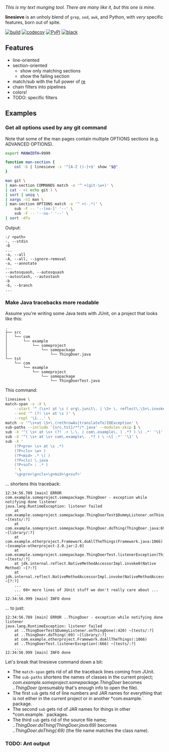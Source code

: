 *This is my text munging tool. There are many like it, but this one is mine.*

**linesieve** is an unholy blend of `grep`, `sed`, `awk`, and Python,
with *very* specific features, born out of spite.


[![build](https://github.com/lemon24/linesieve/actions/workflows/build.yaml/badge.svg)](https://github.com/lemon24/linesieve/actions/workflows/build.yaml) [![codecov](https://codecov.io/gh/lemon24/linesieve/branch/main/graph/badge.svg?token=MrpEP5cg24)](https://codecov.io/gh/lemon24/linesieve) [![PyPI](https://img.shields.io/pypi/v/linesieve)](https://pypi.org/project/linesieve/) [![black](https://img.shields.io/badge/code%20style-black-000000.svg)](https://github.com/psf/black)


## Features

* line-oriented
* section-oriented
  * show only matching sections
  * show the failing section
* match/sub with the full power of [re](https://docs.python.org/3/library/re.html)
* chain filters into pipelines
* colors!
* TODO: specific filters


## Examples


### Get all options used by any git command

Note that some of the man pages contain multiple OPTIONS sections (e.g. ADVANCED OPTIONS).

```bash
export MANWIDTH=9999

function man-section {
    col -b | linesieve -s '^[A-Z ()-]+$' show "$@"
}

man git \
| man-section COMMANDS match -o '^ +(git-\w+)' \
| cat - <( echo git ) \
| sort | uniq \
| xargs -n1 man \
| man-section OPTIONS match -o '^ +(-.*)' \
    sub -F -- '--[no-]' '--' \
    sub -F -- '--no-' '--' \
| sort -dfu

```

Output:

```
-/ <path>
-, --stdin
-0
...
-a, --all
-A, --all, --ignore-removal
-a, --annotate
...
--autosquash, --autosquash
--autostash, --autostash
-b
-b, --branch
...
```


### Make Java tracebacks more readable

Assume you're writing some Java tests with JUnit, on a project that looks like this:

```
.
├── src
│   └── com
│       └── example
│           └── someproject
│               └── somepackage
│                   └── ThingDoer.java
└── tst
    └── com
        └── example
            └── someproject
                └── somepackage
                    └── ThingDoerTest.java
```

This command:

```bash
linesieve \
match-span -v -X \
    --start '^ (\s+) at \s ( org\.junit\. | \S+ \. reflect\.\S+\.invoke )' \
    --end '^ (?! \s+ at \s )' \
    --repl '\1...' \
match -v '^\s+at \S+\.(rethrowAs|translateTo)IOException' \
sub-paths --include '{src,tst}/**/*.java' --modules-skip 1 \
sub -X '^( \s+ at \s+ (?! .+ \.\. | com\.example\. ) .*? ) \( .*' '\1' \
sub -X '^( \s+ at \s+ com\.example\. .*? ) \ ~\[ .*' '\1' \
sub -X '
    (?P<pre> \s+ at \s .*)
    (?P<cls> \w+ )
    (?P<mid> .* \( )
    (?P=cls) \.java
    (?P<suf> : .* )
    ' \
    '\g<pre>\g<cls>\g<mid>\g<suf>'
```

... shortens this traceback:

```
12:34:56.789 [main] ERROR com.example.someproject.somepackage.ThingDoer - exception while notifying done listener
java.lang.RuntimeException: listener failed
	at com.example.someproject.somepackage.ThingDoerTest$DummyListener.onThingDone(ThingDoerTest.java:420) ~[tests/:?]
	at com.example.someproject.somepackage.ThingDoer.doThing(ThingDoer.java:69) ~[library/:?]
    at com.example.otherproject.Framework.doAllTheThings(Framework.java:1066) ~[example-otherproject-2.0.jar:2.0]
	at com.example.someproject.somepackage.ThingDoerTest.listenerException(ThingDoerTest.java:666) ~[tests/:?]
	at jdk.internal.reflect.NativeMethodAccessorImpl.invoke0(Native Method) ~[?:?]
	at jdk.internal.reflect.NativeMethodAccessorImpl.invoke(NativeMethodAccessorImpl.java:62) ~[?:?]
	...
	... 60+ more lines of JUnit stuff we don't really care about ...
	...
12:34:56.999 [main] INFO done
```

... to just:

```
12:34:56.789 [main] ERROR ..ThingDoer - exception while notifying done listener
java.lang.RuntimeException: listener failed
	at ..ThingDoerTest$DummyListener.onThingDone(:420) ~[tests/:?]
	at ..ThingDoer.doThing(:69) ~[library/:?]
	at com.example.otherproject.Framework.doAllTheThings(:1066)
	at ..ThingDoerTest.listenerException(:666) ~[tests/:?]
	...
12:34:56.999 [main] INFO done
```

Let's break that linesieve command down a bit:

* The `match-span` gets rid of all the traceback lines coming from JUnit.
* The `sub-paths` shortens the names of classes in the current project;
  *com.example.someproject.somepackage.ThingDoer* becomes *..ThingDoer*
  (presumably that's enough info to open the file).
* The first `sub` gets rid of line numbers and JAR names for everything
  that is not either in the current project or in another *com.example.` package.
* The second `sub` gets rid of JAR names for things in other *com.example.` packages.
* The third `sub` gets rid of the source file name;
  *..ThingDoer.doThing(ThingDoer.java:69)* becomes *..ThingDoer.doThing(:69)*
  (the file name matches the class name).


### TODO: Ant output
